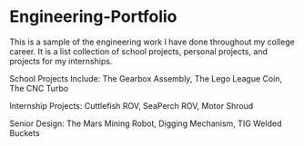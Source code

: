 # Engineering-Portfolio
This is a sample of the engineering work I have done throughout my college career. It is a list collection of school projects, personal projects, and projects for my internships.

School Projects Include:
The Gearbox Assembly,
The Lego League Coin,
The CNC Turbo

Internship Projects:
Cuttlefish ROV,
SeaPerch ROV,
Motor Shroud

Senior Design:
The Mars Mining Robot,
Digging Mechanism,
TIG  Welded Buckets
